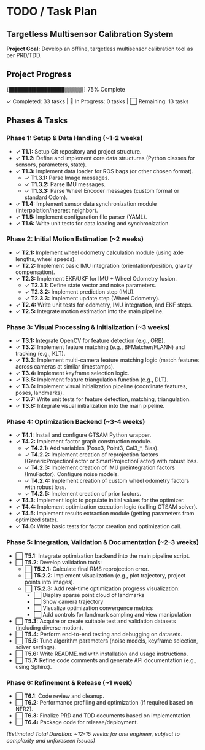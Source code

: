 # TODO / Task Plan
## Targetless Multisensor Calibration System

**Project Goal:** Develop an offline, targetless multisensor calibration tool as per PRD/TDD.

## Project Progress

`[████████████████████▒▒▒▒▒▒▒]` 75% Complete

✓ Completed: 33 tasks | 🔄 In Progress: 0 tasks | ⬜ Remaining: 13 tasks

## Phases & Tasks

### Phase 1: Setup & Data Handling (~1-2 weeks)

- ✓ **T1.1:** Setup Git repository and project structure.
- ✓ **T1.2:** Define and implement core data structures (Python classes for sensors, parameters, state).
- ✓ **T1.3:** Implement data loader for ROS bags (or other chosen format).
  - ✓ **T1.3.1:** Parse Image messages.
  - ✓ **T1.3.2:** Parse IMU messages.
  - ✓ **T1.3.3:** Parse Wheel Encoder messages (custom format or standard Odom).
- ✓ **T1.4:** Implement sensor data synchronization module (interpolation/nearest neighbor).
- ✓ **T1.5:** Implement configuration file parser (YAML).
- ✓ **T1.6:** Write unit tests for data loading and synchronization.

### Phase 2: Initial Motion Estimation (~2 weeks)

- ✓ **T2.1:** Implement wheel odometry calculation module (using axle lengths, wheel speeds).
- ✓ **T2.2:** Implement basic IMU integration (orientation/position, gravity compensation).
- ✓ **T2.3:** Implement EKF/UKF for IMU + Wheel Odometry fusion.
  - ✓ **T2.3.1:** Define state vector and noise parameters.
  - ✓ **T2.3.2:** Implement prediction step (IMU).
  - ✓ **T2.3.3:** Implement update step (Wheel Odometry).
- ✓ **T2.4:** Write unit tests for odometry, IMU integration, and EKF steps.
- ✓ **T2.5:** Integrate motion estimation into the main pipeline.

### Phase 3: Visual Processing & Initialization (~3 weeks)

- ✓ **T3.1:** Integrate OpenCV for feature detection (e.g., ORB).
- ✓ **T3.2:** Implement feature matching (e.g., BFMatcher/FLANN) and tracking (e.g., KLT).
- ✓ **T3.3:** Implement multi-camera feature matching logic (match features across cameras at similar timestamps).
- ✓ **T3.4:** Implement keyframe selection logic.
- ✓ **T3.5:** Implement feature triangulation function (e.g., DLT).
- ✓ **T3.6:** Implement visual initialization pipeline (coordinate features, poses, landmarks).
- ✓ **T3.7:** Write unit tests for feature detection, matching, triangulation.
- ✓ **T3.8:** Integrate visual initialization into the main pipeline.

### Phase 4: Optimization Backend (~3-4 weeks)

- ✓ **T4.1:** Install and configure GTSAM Python wrapper.
- ✓ **T4.2:** Implement factor graph construction module.
  - ✓ **T4.2.1:** Add variables (Pose3, Point3, Cal3_*, Bias).
  - ✓ **T4.2.2:** Implement creation of reprojection factors (GenericProjectionFactor or SmartProjectionFactor) with robust loss.
  - ✓ **T4.2.3:** Implement creation of IMU preintegration factors (ImuFactor). Configure noise models.
  - ✓ **T4.2.4:** Implement creation of custom wheel odometry factors with robust loss.
  - ✓ **T4.2.5:** Implement creation of prior factors.
- ✓ **T4.3:** Implement logic to populate initial values for the optimizer.
- ✓ **T4.4:** Implement optimization execution logic (calling GTSAM solver).
- ✓ **T4.5:** Implement results extraction module (getting parameters from optimized state).
- ✓ **T4.6:** Write basic tests for factor creation and optimization call.

### Phase 5: Integration, Validation & Documentation (~2-3 weeks)

- ⬜ **T5.1:** Integrate optimization backend into the main pipeline script.
- ⬜ **T5.2:** Develop validation tools:
  - ⬜ **T5.2.1:** Calculate final RMS reprojection error.
  - ⬜ **T5.2.2:** Implement visualization (e.g., plot trajectory, project points into images).
  - ⬜ **T5.2.3:** Add real-time optimization progress visualization:
    - ⬜ Display sparse point cloud of landmarks
    - ⬜ Show camera trajectory
    - ⬜ Visualize optimization convergence metrics
    - ⬜ Add controls for landmark sampling and view manipulation
- ⬜ **T5.3:** Acquire or create suitable test and validation datasets (including diverse motion).
- ⬜ **T5.4:** Perform end-to-end testing and debugging on datasets.
- ⬜ **T5.5:** Tune algorithm parameters (noise models, keyframe selection, solver settings).
- ⬜ **T5.6:** Write README.md with installation and usage instructions.
- ⬜ **T5.7:** Refine code comments and generate API documentation (e.g., using Sphinx).

### Phase 6: Refinement & Release (~1 week)

- ⬜ **T6.1:** Code review and cleanup.
- ⬜ **T6.2:** Performance profiling and optimization (if required based on NFR2).
- ⬜ **T6.3:** Finalize PRD and TDD documents based on implementation.
- ⬜ **T6.4:** Package code for release/deployment.

*(Estimated Total Duration: ~12-15 weeks for one engineer, subject to complexity and unforeseen issues)*
